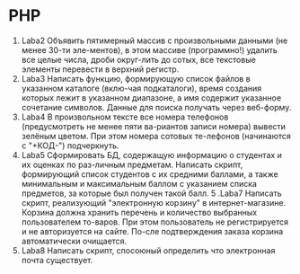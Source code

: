 # PHP
1. Laba2 Объявить пятимерный массив с произвольными данными (не менее 30-ти эле-ментов), в этом массиве (программно!) удалить все целые числа, дроби округ-лить до сотых, все текстовые элементы перевести в верхний регистр.
2. Laba3 Написать функцию, формирующую список файлов в указанном каталоге (вклю-чая подкаталоги), время создания которых лежит в указанном диапазоне, а имя содержит указанное сочетание символов. Данные для поиска получать через веб-форму.
3. Laba4 В произвольном тексте все номера телефонов (предусмотреть не менее пяти ва-риантов записи номера) вывести зелёным цветом. При этом номера сотовых те-лефонов (начинаются с "+КОД-") подчеркнуть.
4. Laba5 Сформировать БД, содержащую информацию о студентах и их оценках по раз-личным предметам. Написать скрипт, формирующий список студентов с их средними баллами, а также минимальным и максимальным баллом с указанием списка предметов, за которые был получен такой балл.
5 .Laba7 Написать скрипт, реализующий "электронную корзину" в интернет-магазине. Корзина должна хранить перечень и количество выбранных пользователем то-варов. При этом пользователь не регистрируется и не авторизуется на сайте. По-сле подтверждения заказа корзина автоматически очищается.
6. Laba8 Написать скрипт, спосоюный определить что электронная почта существует.
